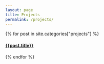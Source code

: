```yaml
---
layout: page
title: Projects
permalink: /projects/
---
```


<div id="archives">
    {% for post in site.categories["projects"] %}
    <article class="archive-item">
      <h4><a href="{{ site.baseurl }}{{ post.url }}">{{post.title}}</a></h4>
    </article>
    {% endfor %}
</div>
